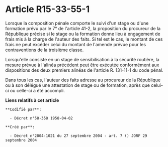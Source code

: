 # Article R15-33-55-1

Lorsque la composition pénale comporte le suivi d'un stage ou d'une formation prévu par le 7° de l'article 41-2, la
proposition du procureur de la République précise si le stage ou la formation donne lieu à engagement de frais mis à la
charge de l'auteur des faits. Si tel est le cas, le montant de ces frais ne peut excéder celui du montant de l'amende prévue
pour les contraventions de la troisième classe.

Lorsqu'elle consiste en un stage de sensibilisation à la sécurité routière, la mesure prévue à l'alinéa précédent peut être
exécutée conformément aux dispositions des deux premiers alinéas de l'article R. 131-11-1 du code pénal.

Dans tous les cas, l'auteur des faits adresse au procureur de la République ou à son délégué une attestation de stage ou de
formation, après que celui-ci ou celle-ci a été accompli.

**Liens relatifs à cet article**

	**Codifié par**:

	  - Décret n°58-358 1958-04-02

	**Créé par**:

	  - Décret n°2004-1021 du 27 septembre 2004 - art. 7 () JORF 29 septembre 2004
